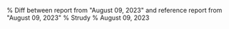 % Diff between report from "August 09, 2023" and reference report from "August 09, 2023"
% Strudy
% August 09, 2023


